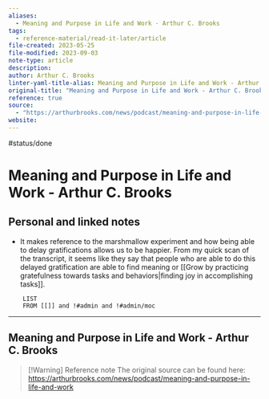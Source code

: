 ```yaml
---
aliases:
  - Meaning and Purpose in Life and Work - Arthur C. Brooks
tags:
  - reference-material/read-it-later/article
file-created: 2023-05-25
file-modified: 2023-09-03
note-type: article
description: 
author: Arthur C. Brooks
linter-yaml-title-alias: Meaning and Purpose in Life and Work - Arthur C. Brooks
original-title: "Meaning and Purpose in Life and Work - Arthur C. Brooks"
reference: true
source:
  - "https://arthurbrooks.com/news/podcast/meaning-and-purpose-in-life-and-work"
website: 
---
```

 #status/done

# Meaning and Purpose in Life and Work - Arthur C. Brooks

## Personal and linked notes

- It makes reference to the marshmallow experiment and how being able to delay gratifications allows us to be happier. From my quick scan of the transcript, it seems like they say that people who are able to do this delayed gratification are able to find meaning or [[Grow by practicing gratefulness towards tasks and behaviors|finding joy in accomplishing tasks]].

```dataview
	LIST
	FROM [[]] and !#admin and !#admin/moc
```

---

## Meaning and Purpose in Life and Work - Arthur C. Brooks

> [!Warning] Reference note
> The original source can be found here: https://arthurbrooks.com/news/podcast/meaning-and-purpose-in-life-and-work
